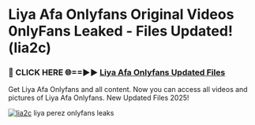 # Liya Afa Onlyfans Original Videos 0nlyFans Leaked - Files Updated! (lia2c)

<h3>🔴 CLICK HERE 🌐==►► <a href="https://tinyurl.com/3hn5wdd3" rel="nofollow">Liya Afa Onlyfans Updated Files</a></h3>

Get Liya Afa Onlyfans and all content. Now you can access all videos and pictures of Liya Afa Onlyfans. New Updated Files 2025!

[![lia2c](https://i.imgur.com/4HnBqBT.gif)](https://tinyurl.com/3hn5wdd3)
liya perez onlyfans leaks